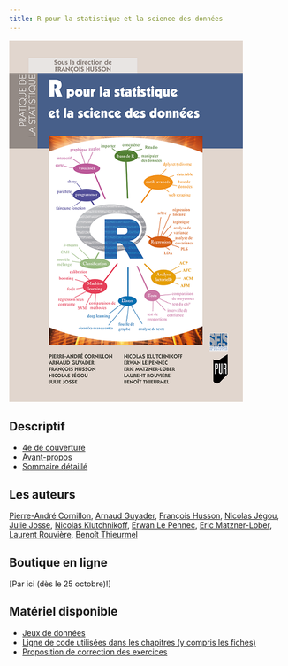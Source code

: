 ```yaml
---
title: R pour la statistique et la science des données 
---
```


<div>
<div class="column-left">
<p><img src="/pdf/R_stat_sc_donnees.png" alt="Couverture" /></p>
</div>


<div class="column-right">

<h2 id="descriptif">Descriptif</h2>
<ul>
<li><a href="/pdf/4eme_COUV.pdf">4e de couverture</a></li>
<li><a href="/pdf/Avant-propos.pdf">Avant-propos</a></li>
<li><a href="/pdf/TableDesMatieres.pdf">Sommaire détaillé</a></li>
</ul>

<h2 id="auteurs">Les auteurs</h2>
<a href="https://perso.univ-rennes2.fr/pierre-andre.cornillon">Pierre-André Cornillon</a>, <a href="http://www.lsta.upmc.fr/guyader/">Arnaud Guyader</a>, <a href="http://math.agrocampus-ouest.fr/infoglueDeliverLive/membres/Francois.Husson">François Husson</a>, <a href="https://perso.univ-rennes2.fr/nicolas.jegou">Nicolas Jégou</a>, <a href="http://juliejosse.com/">Julie Josse</a>, <a href="https://klutchnikoff.github.io/">Nicolas Klutchnikoff</a>, <a href="http://www.cmap.polytechnique.fr/~lepennec/">Erwan Le Pennec</a>, <a href="https://www.researchgate.net/profile/E_Matzner-Lober">Eric Matzner-Lober</a>, <a href="https://perso.univ-rennes2.fr/laurent.rouviere">Laurent Rouvière</a>, <a href="https://www.linkedin.com/in/benoit-thieurmel-987aa04b/?originalSubdomain=fr">Benoît Thieurmel</a>

<h2 id="auteurs">Boutique en ligne</h2>

[Par ici (dès le 25 octobre)!]

<h2 id="matériel-disponible">Matériel disponible</h2>

<ul>
  <li><a href="/liste_don.html">Jeux de données</a></li>
<li><a href="/code_html/code.html">Ligne de code utilisées dans les chapitres (y compris les fiches)</a></li>
<li><a href="/correction_html/correction_exo.html">Proposition de correction des exercices</a></li>
</ul>

</div>
</div>

